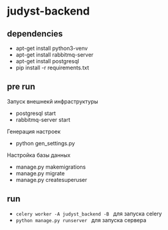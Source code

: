 # judyst-backend

## dependencies
- apt-get install python3-venv
- apt-get install rabbitmq-server
- apt-get install postgresql
- pip install -r requirements.txt

## pre run
Запуск внешнекй инфраструктуры
- postgresql start
- rabbitmq-server start

Генерация настроек
- python gen_settings.py

Настройка базы данных
- manage.py makemigrations
- manage.py migrate
- manage.py createsuperuser

## run
- `celery worker -A judyst_backend -B ` для запуска celery
- `python manage.py runserver ` для запуска сервера
